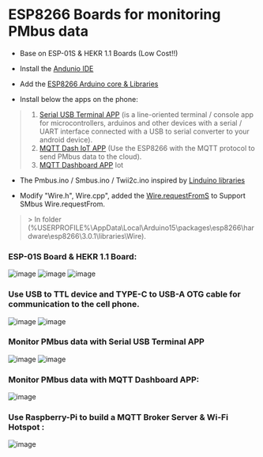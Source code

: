 # ESP8266 Boards for monitoring PMbus data

* Base on ESP-01S & HEKR 1.1 Boards (Low Cost!!) <br/>

* Install the [Andunio IDE](https://www.arduino.cc/en/software "https://www.arduino.cc/en/software") <br/>

* Add the [ESP8266 Arduino core & Libraries](https://github.com/esp8266/Arduino "https://github.com/esp8266/Arduino") <br/>

* Install below the apps on the phone:
> 1. [Serial USB Terminal APP](https://play.google.com/store/apps/details?id=de.kai_morich.serial_usb_terminal&hl=en "https://play.google.com/store/apps/details?id=de.kai_morich.serial_usb_terminal&hl=en") (is a line-oriented terminal / console app for microcontrollers, arduinos and other devices with a serial / UART interface connected with a USB to serial converter to your android device).
> 2. [MQTT Dash IoT APP](https://play.google.com/store/apps/details?id=net.routix.mqttdash&hl=en "https://play.google.com/store/apps/details?id=net.routix.mqttdash&hl=en") (Use the ESP8266 with the MQTT protocol to send PMbus data to the cloud). 
> 3. [MQTT Dashboard APP](https://play.google.com/store/apps/details?id=com.app.vetru.mqttdashboard "https://play.google.com/store/apps/details?id=com.app.vetru.mqttdashboard") Iot <br/>

* The Pmbus.ino / Smbus.ino / Twii2c.ino inspired by [Linduino libraries](https://www.analog.com/en/design-center/evaluation-hardware-and-software/evaluation-development-platforms/linduino.html "https://www.analog.com/en/design-center/evaluation-hardware-and-software/evaluation-development-platforms/linduino.html") <br/>

* Modify "Wire.h", Wire.cpp", added the [Wire.requestFromS](https://github.com/Dafeng1980/PSU_PMbusMonitor/tree/master/doc/Wire "https://github.com/Dafeng1980/PSU_PMbusMonitor/tree/master/doc/Wire") to Support SMbus Wire.requestFrom. 
 > \>  In folder (%USERPROFILE%\AppData\Local\Arduino15\packages\esp8266\hardware\esp8266\3.0.1\libraries\Wire). <br/>

### ESP-01S Board & HEKR 1.1 Board:  <br/>
 
![image](https://github.com/Dafeng1980/PowerPMbusTools/raw/master/doc/esp-01s.jpg)
![image](https://github.com/Dafeng1980/PowerPMbusTools/raw/master/doc/ESP8266hekr.png)
![image](https://github.com/Dafeng1980/PowerPMbusTools/raw/master/doc/LM1117_3V3.jpg)
<br/>

### Use USB to TTL device and TYPE-C to USB-A OTG cable for communication to the cell phone.
![image](https://github.com/Dafeng1980/PowerPMbusTools/raw/master/doc/USB2tll.jpg)
![image](https://github.com/Dafeng1980/PowerPMbusTools/raw/master/doc/TYPE-C2USBotg.png)

### Monitor PMbus data  with Serial USB Terminal APP <br/>
![image](https://github.com/Dafeng1980/PowerPMbusTools/raw/master/doc/connected.jpg) 
![image](https://github.com/Dafeng1980/PowerPMbusTools/raw/master/doc/pmbus_Serial.png)   <br/> 

### Monitor PMbus data with MQTT Dashboard APP: <br/>
![image](https://github.com/Dafeng1980/PowerPMbusTools/raw/master/doc/Mqtt_Dashboard.jpg) <br/>

### Use Raspberry-Pi to build a MQTT Broker Server & Wi-Fi Hotspot :  <br/>
![image](https://github.com/Dafeng1980/PowerPMbusTools/raw/master/doc/Mqtt_server.jpg)  <br/> 


